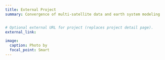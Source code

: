 ```yaml
---
title: External Project
summary: Convergence of multi-satellite data and earth system modeling for natural hazard monitoring of land and coastal environments


# Optional external URL for project (replaces project detail page).
external_link: 

image:
  caption: Photo by 
  focal_point: Smart
---
```

